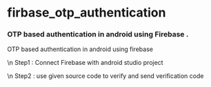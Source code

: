 # firbase_otp_authentication

### OTP based authentication in android using Firebase .
OTP based authentication in android using firebase

\n
Step1 : 
  Connect Firebase with android studio project
  
\n
Step2 :
  use given source code to verify and send verification code
